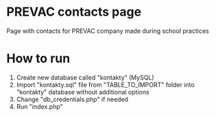 # PREVAC contacts page
Page with contacts for PREVAC company made during school practices

# How to run
1. Create new database called "kontakty" (MySQL)
2. Import "kontakty.sql" file from "TABLE_TO_IMPORT" folder into "kontakty" database without additional options
3. Change "db_credentials.php" if needed
4. Run "index.php"

